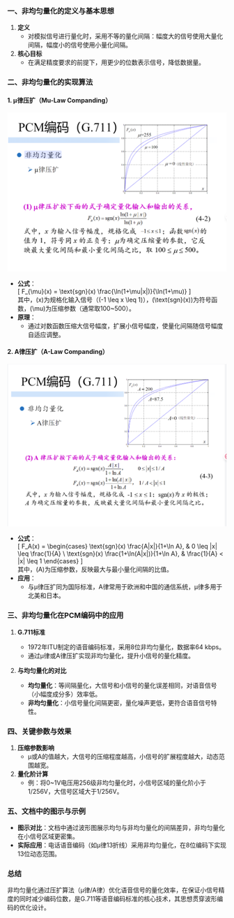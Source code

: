 ### **一、非均匀量化的定义与基本思想**
1. **定义**  
   - 对模拟信号进行量化时，采用不等的量化间隔：幅度大的信号使用大量化间隔，幅度小的信号使用小量化间隔。  
2. **核心目标**  
   - 在满足精度要求的前提下，用更少的位数表示信号，降低数据量。  


### **二、非均匀量化的实现算法**
#### **1. μ律压扩（Mu-Law Companding）** 
![alt text](image-3.png) 
- **公式**：  
  \[
  F_{\mu}(x) = \text{sgn}(x) \frac{\ln(1+\mu|x|)}{\ln(1+\mu)}
  \]  
  其中，\(x\)为规格化输入信号（\(-1 \leq x \leq 1\)），\(\text{sgn}(x)\)为符号函数，\(\mu\)为压缩参数（通常取100~500）。  
- **原理**：  
  - 通过对数函数压缩大信号幅度，扩展小信号幅度，使量化间隔随信号幅度自适应调整。  

#### **2. A律压扩（A-Law Companding）**  
![alt text](image-2.png)
- **公式**：  
  \[
  F_A(x) = 
  \begin{cases} 
  \text{sgn}(x) \frac{A|x|}{1+\ln A}, & 0 \leq |x| \leq \frac{1}{A} \\
  \text{sgn}(x) \frac{1+\ln(A|x|)}{1+\ln A}, & \frac{1}{A} < |x| \leq 1
  \end{cases}
  \]  
  其中，\(A\)为压缩参数，反映最大与最小量化间隔的比值。  
- **应用**：  
  - 与μ律压扩同为国际标准，A律常用于欧洲和中国的通信系统，μ律多用于北美和日本。  


### **三、非均匀量化在PCM编码中的应用**
1. **G.711标准**  
   - 1972年ITU制定的语音编码标准，采用8位非均匀量化，数据率64 kbps。  
   - 通过μ律或A律压扩实现非均匀量化，提升小信号的量化精度。  

2. **与均匀量化的对比**  
   - **均匀量化**：等间隔量化，大信号和小信号的量化误差相同，对语音信号（小幅度成分多）效率低。  
   - **非均匀量化**：小信号量化间隔更密，量化噪声更低，更符合语音信号特性。  


### **四、关键参数与效果**
1. **压缩参数影响**  
   - μ或A的值越大，大信号的压缩程度越高，小信号的扩展程度越大，动态范围越宽。  
2. **量化阶计算**  
   - 例：将0~1V电压用256级非均匀量化时，小信号区域的量化阶小于1/256V，大信号区域大于1/256V。  


### **五、文档中的图示与示例**
- **图示对比**：文档中通过波形图展示均匀与非均匀量化的间隔差异，非均匀量化在小信号区域更密集。  
- **实际应用**：电话语音编码（如μ律13折线）采用非均匀量化，在8位编码下实现13位动态范围。  


### **总结**  
非均匀量化通过压扩算法（μ律/A律）优化语音信号的量化效率，在保证小信号精度的同时减少编码位数，是G.711等语音编码标准的核心技术，其思想贯穿波形编码的优化设计。
